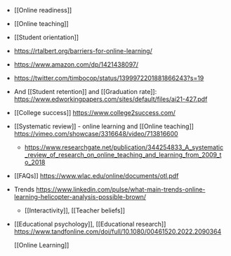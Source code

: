 - [[Online readiness]]
- [[Online teaching]]
- [[Student orientation]]
- https://rtalbert.org/barriers-for-online-learning/
- https://www.amazon.com/dp/1421438097/
- https://twitter.com/timbocop/status/1399972201881866243?s=19
- And [[Student retention]] and
  [[Graduation rate]]:
  https://www.edworkingpapers.com/sites/default/files/ai21-427.pdf
- [[College success]]
  https://www.college2success.com/
- [[Systematic review]] - online learning
  and [[Online teaching]]
  https://vimeo.com/showcase/3316648/video/713816600
	- https://www.researchgate.net/publication/344254833_A_systematic_review_of_research_on_online_teaching_and_learning_from_2009_to_2018
- [[FAQs]]
  https://www.wlac.edu/online/documents/otl.pdf
- Trends
  https://www.linkedin.com/pulse/what-main-trends-online-learning-helicopter-analysis-possible-brown/
	- [[Interactivity]],  [[Teacher beliefs]]
- [[Educational psychology]],
  [[Educational research]]
  https://www.tandfonline.com/doi/full/10.1080/00461520.2022.2090364
  
  [[Online Learning]]